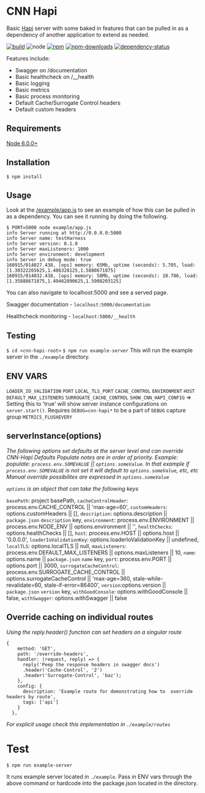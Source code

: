 # CNN Hapi

Basic [Hapi](http://hapijs.com/) server with some baked in features that can be
pulled in as a dependency of another application to extend as needed.

[![build](https://img.shields.io/travis/cnnlabs/cnn-hapi/master.svg?style=flat-square)](https://travis-ci.org/cnnlabs/cnn-hapi)
![node](https://img.shields.io/node/v/cnn-hapi.svg?style=flat-square)
[![npm](https://img.shields.io/npm/v/cnn-hapi.svg?style=flat-square)](https://www.npmjs.com/package/cnn-hapi)
[![npm-downloads](https://img.shields.io/npm/dm/cnn-hapi.svg?style=flat-square)](https://www.npmjs.com/package/cnn-hapi)
[![dependency-status](https://gemnasium.com/cnnlabs/cnn-hapi.svg)](https://gemnasium.com/cnnlabs/cnn-hapi)

Features include:

- Swagger on /documentation
- Basic healthcheck on /__health
- Basic logging
- Basic metrics
- Basic process monitoring
- Default Cache/Surrogate Control headers
- Default custom headers


## Requirements

[Node 6.0.0+](https://npmjs.org)


## Installation

```shell
$ npm install
```


## Usage

Look at the [/example/app.js](./example/app.js) to see an example of how this
can be pulled in as a dependency.  You can see it running by doing the
following.

```shell
$ PORT=5000 node example/app.js
info Server running at http://0.0.0.0:5000
info Server name: testHarness
info Server version: 0.1.0
info Server maxListeners: 1000
info Server environment: development
info Server in debug mode: true
160915/014027.438, [ops] memory: 65Mb, uptime (seconds): 5.705, load: [1.30322265625,1.486328125,1.5888671875]
160915/014032.438, [ops] memory: 58Mb, uptime (seconds): 10.706, load: [1.35888671875,1.49462890625,1.5908203125]
```

You can also navigate to localhost:5000 and see a served page.

Swagger documentation - `localhost:5000/documentation`

Healthcheck monitoring - `localhost:5000/__health`

## Testing
`$ cd <cnn-hapi-root>`
`$ npm run example-server`
This will run the example server in the `./example` directory.

## ENV VARS
`LOADER_IO_VALIDATION`
`PORT`
`LOCAL_TLS_PORT`
`CACHE_CONTROL`
`ENVIRONMENT`
`HOST`
`DEFAULT_MAX_LISTENERS`
`SURROGATE_CACHE_CONTROL`
`SHOW_CNN_HAPI_CONFIG`  => Setting this to 'true' will show server instance configurations on `server.start()`. Requires `DEBUG=cnn-hapi*` to be a part of `DEBUG` capture group
`METRICS_FLUSHEVERY`

## serverInstance(options)
_The following options set defaults at the server level and can override CNN-Hapi Defaults_
_Populate notes are in order of priority. Example: populate: `process.env.SOMEVALUE` || `options.someValue`. In that example if `process.env.SOMEVALUE` is not set it will default to `options.someValue`, etc, etc_
_Manual override possibilites are expressed in `options.someValue`_

_`options` is an object that can take the following keys_

`basePath`: project basePath,
`cacheControlHeader`: process.env.CACHE_CONTROL || 'max-age=60',
`customHeaders`: options.customHeaders || [],
`description`: options.description || `package.json` `description` key,
`environment`: process.env.ENVIRONMENT || process.env.NODE_ENV || options.environment || '',
`healthChecks`: options.healthChecks || [],
`host`: process.env.HOST || options.host || '0.0.0.0',
`loaderIoValidationKey`: options.loaderIoValidationKey || undefined,
`localTLS`: options.localTLS || null,
`maxListeners`: process.env.DEFAULT_MAX_LISTENERS || options.maxListeners || 10,
`name`: options.name || `package.json` `name` key,
`port`: process.env.PORT || options.port || 3000,
`surrogateCacheControl`:
    process.env.SURROGATE_CACHE_CONTROL || options.surrogateCacheControl || 'max-age=360, stale-while-revalidate=60, stale-if-error=86400',
`version`:options.version || `package.json` `version` key,
`withGoodConsole`: options.withGoodConsole || false,
`withSwagger`: options.withSwagger || false

## Override caching on individual routes
_Using the reply.header() function can set headers on a singular route_

```
{
    method: 'GET',
    path: '/override-headers',
    handler: (request, reply) => {
      reply('Peep the response headers in swagger docs')
      .header('Cache-Control', '2')
      .header('Surrogate-Control', 'baz');
    },
    config: {
      description: 'Example route for demonstrating how to  override headers by route',
      tags: ['api']
    }
  },
  ```
_For explicit usage check this implementation in `./example/routes`_


# Test

`$ npm run example-server`

It runs example server located in `./example`. Pass in ENV vars through the above command or hardcode into the package.json located in the directory.

